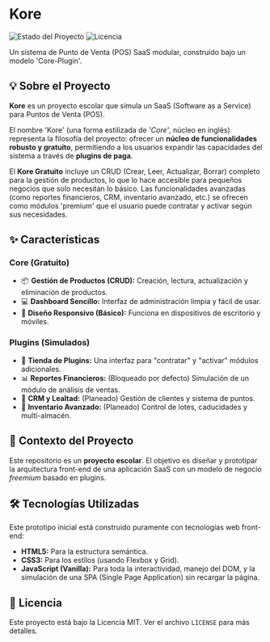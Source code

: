 # Kore

![Estado del Proyecto](https://img.shields.io/badge/estado-en%20desarrollo-yellowgreen)
![Licencia](https://img.shields.io/badge/licencia-MIT-blue)

Un sistema de Punto de Venta (POS) SaaS modular, construido bajo un modelo 'Core-Plugin'.

## 💡 Sobre el Proyecto

**Kore** es un proyecto escolar que simula un SaaS (Software as a Service) para Puntos de Venta (POS).

El nombre 'Kore' (una forma estilizada de *'Core'*, núcleo en inglés) representa la filosofía del proyecto: ofrecer un **núcleo de funcionalidades robusto y gratuito**, permitiendo a los usuarios expandir las capacidades del sistema a través de **plugins de paga**.

El **Kore Gratuito** incluye un CRUD (Crear, Leer, Actualizar, Borrar) completo para la gestión de productos, lo que lo hace accesible para pequeños negocios que solo necesitan lo básico. Las funcionalidades avanzadas (como reportes financieros, CRM, inventario avanzado, etc.) se ofrecen como módulos 'premium' que el usuario puede contratar y activar según sus necesidades.

## ✨ Características

### Core (Gratuito)

* 📦 **Gestión de Productos (CRUD):** Creación, lectura, actualización y eliminación de productos.
* 💻 **Dashboard Sencillo:** Interfaz de administración limpia y fácil de usar.
* 📱 **Diseño Responsivo (Básico):** Funciona en dispositivos de escritorio y móviles.

### Plugins (Simulados)

* 🔌 **Tienda de Plugins:** Una interfaz para "contratar" y "activar" módulos adicionales.
* 📊 **Reportes Financieros:** (Bloqueado por defecto) Simulación de un módulo de análisis de ventas.
* 👥 **CRM y Lealtad:** (Planeado) Gestión de clientes y sistema de puntos.
* 📑 **Inventario Avanzado:** (Planeado) Control de lotes, caducidades y multi-almacén.

## 🚀 Contexto del Proyecto

Este repositorio es un **proyecto escolar**. El objetivo es diseñar y prototipar la arquitectura front-end de una aplicación SaaS con un modelo de negocio *freemium* basado en plugins.

## 🛠️ Tecnologías Utilizadas

Este prototipo inicial está construido puramente con tecnologías web front-end:

* **HTML5:** Para la estructura semántica.
* **CSS3:** Para los estilos (usando Flexbox y Grid).
* **JavaScript (Vanilla):** Para toda la interactividad, manejo del DOM, y la simulación de una SPA (Single Page Application) sin recargar la página.

## 📄 Licencia

Este proyecto está bajo la Licencia MIT. Ver el archivo `LICENSE` para más detalles.
